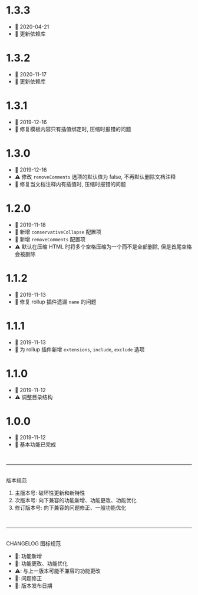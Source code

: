 # 1.3.3
  - 📅 2020-04-21
  - 💄 更新依赖库

# 1.3.2
  - 📅 2020-11-17
  - 💄 更新依赖库

# 1.3.1
  - 📅 2019-12-16
  - 🐞 修复模板内容只有插值绑定时, 压缩时报错的问题

# 1.3.0
  - 📅 2019-12-16
  - ⚠️ 修改 `removeComments` 选项的默认值为 false, 不再默认删除文档注释
  - 🐞 修复当文档注释内有插值时, 压缩时报错的问题

# 1.2.0
  - 📅 2019-11-18
  - 🌟 新增 `conservativeCollapse` 配置项
  - 🌟 新增 `removeComments` 配置项
  - ⚠️ 默认在压缩 HTML 时将多个空格压缩为一个而不是全部删除, 但是首尾空格会被删除

# 1.1.2
  - 📅 2019-11-13
  - 🐞 修复 rollup 插件遗漏 `name` 的问题

# 1.1.1
  - 📅 2019-11-13
  - 💄 为 rollup 插件新增 `extensions`, `include`, `exclude` 选项

# 1.1.0
  - 📅 2019-11-12
  - ⚠️ 调整目录结构

# 1.0.0
  - 📅 2019-11-12
  - 🌟 基本功能已完成

<br>
<hr>
<br>
版本规范

1. 主版本号: 破坏性更新和新特性
2. 次版本号: 向下兼容的功能新增、功能更改、功能优化
3. 修订版本号: 向下兼容的问题修正、一般功能优化
<br>
<hr>
<br>
CHANGELOG 图标规范

- 🌟: 功能新增<br>
- 💄: 功能更改、功能优化<br>
- ⚠️: 与上一版本可能不兼容的功能更改<br>
- 🐞: 问题修正<br>
- 📅: 版本发布日期